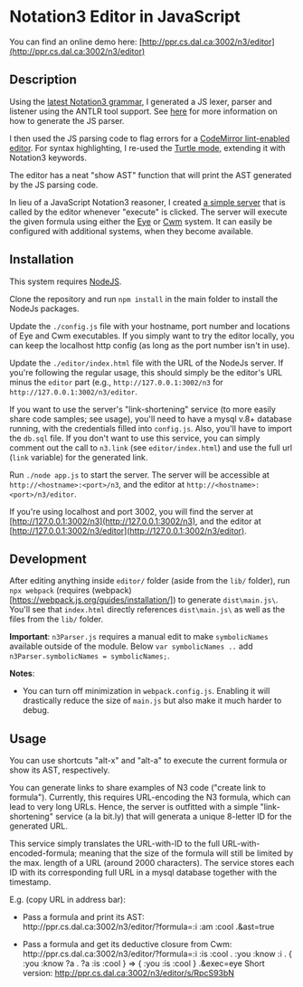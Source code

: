 # Notation3 Editor in JavaScript

You can find an online demo here: [http://ppr.cs.dal.ca:3002/n3/editor](http://ppr.cs.dal.ca:3002/n3/editor)

## Description

Using the [latest Notation3 grammar](https://github.com/w3c/N3/blob/master/grammar/README.md), 
I generated a JS lexer, parser and listener using the ANTLR tool support. 
See [here](https://github.com/w3c/N3/blob/master/grammar/README.md#creating-the-js-parser) for more information on how to generate the JS parser.

I then used the JS parsing code to flag errors for a [CodeMirror lint-enabled editor](https://codemirror.net/demo/lint.html). 
For syntax highlighting, I re-used the [Turtle mode](https://codemirror.net/mode/turtle/index.html),
extending it with Notation3 keywords. 

The editor has a neat "show AST" function that will print the AST generated by the JS parsing code.

In lieu of a JavaScript Notation3 reasoner, 
I created [a simple server](https://github.com/william-vw/n3-editor-js/blob/master/app.js)
that is called by the editor whenever "execute" is clicked. The server will execute the given formula using 
either the [Eye](https://github.com/josd/eye) or [Cwm](https://www.w3.org/2000/10/swap/doc/cwm.html) system. 
It can easily be configured with additional systems, when they become available.

## Installation

This system requires [NodeJS](https://nodejs.org/en/).

Clone the repository and run `npm install` in the main folder to install the NodeJs packages.

Update the `./config.js` file with your hostname, port number and locations of Eye and Cwm executables.
If you simply want to try the editor locally, you can keep the localhost http config (as long as the port number isn't in use). 

Update the `./editor/index.html` file with the URL of the NodeJs server. If you're following the regular usage, this should simply be the editor's URL minus the `editor` part (e.g., `http://127.0.0.1:3002/n3` for `http://127.0.0.1:3002/n3/editor`.

If you want to use the server's "link-shortening" service (to more easily share code samples; see usage), you'll need to have a mysql v.8+ database running, with the credentials filled into `config.js`. Also, you'll have to import the `db.sql` file. If you don't want to use this service, you can simply comment out the call to `n3.link` (see `editor/index.html`) and use the full url (`link` variable) for the generated link.

Run `./node app.js` to start the server. 
The server will be accessible at `http://<hostname>:<port>/n3`, and the editor at `http://<hostname>:<port>/n3/editor`. 

If you're using localhost and port 3002, you will find the server at [http://127.0.0.1:3002/n3](http://127.0.0.1:3002/n3), and the editor at [http://127.0.0.1:3002/n3/editor](http://127.0.0.1:3002/n3/editor).

## Development

After editing anything inside `editor/` folder (aside from the `lib/` folder), run `npx webpack` (requires (webpack)[https://webpack.js.org/guides/installation/]) to generate `dist\main.js\`. You'll see that `index.html` directly references `dist\main.js\` as well as the files from the `lib/` folder.

**Important**: `n3Parser.js` requires a manual edit to make `symbolicNames` available outside of the module. Below `var symbolicNames ..` add `n3Parser.symbolicNames = symbolicNames;`.

**Notes**:
- You can turn off minimization in `webpack.config.js`. Enabling it will drastically reduce the size of `main.js` but also make it much harder to debug.


## Usage

You can use shortcuts "alt-x" and "alt-a" to execute the current formula or show its AST, respectively.

You can generate links to share examples of N3 code ("create link to formula"). Currently, this requires URL-encoding the N3 formula, which can lead to very long URLs. Hence, the server is outfitted with a simple "link-shortening" service (a la bit.ly) that will generata a unique 8-letter ID for the generated URL. 

This service simply translates the URL-with-ID to the full URL-with-encoded-formula; meaning that the size of the formula will still be limited by the max. length of a URL (around 2000 characters). The service stores each ID with its corresponding full URL in a mysql database together with the timestamp.

E.g. (copy URL in address bar):

- Pass a formula and print its AST:  
ht<span>tp://</span>ppr.cs.dal.ca:3002/n3/editor/?formula=:i :am :cool .&ast=true


- Pass a formula and get its deductive closure from Cwm:  
ht<span>tp://</span>ppr.cs.dal.ca:3002/n3/editor/?formula=:i :is :cool . :you :know :i . { :you :know ?a . ?a :is :cool } => { :you :is :cool } .&exec=eye
Short version: http://ppr.cs.dal.ca:3002/n3/editor/s/RpcS93bN
